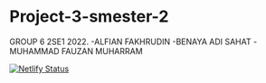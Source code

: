 # Project-3-smester-2
GROUP 6 2SE1 2022.
-ALFIAN FAKHRUDIN
-BENAYA ADI SAHAT
-MUHAMMAD FAUZAN MUHARRAM

[![Netlify Status](https://api.netlify.com/api/v1/badges/836032d7-b370-480c-84cd-a85deab3eff3/deploy-status)](https://app.netlify.com/sites/peaceful-youtiao-6d930a/deploys)
